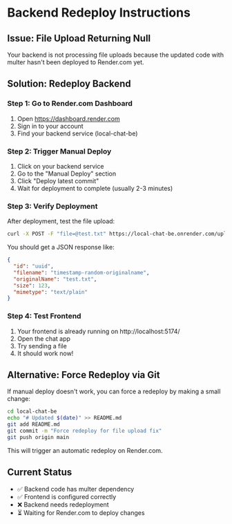 # Backend Redeploy Instructions

## Issue: File Upload Returning Null
Your backend is not processing file uploads because the updated code with multer hasn't been deployed to Render.com yet.

## Solution: Redeploy Backend

### Step 1: Go to Render.com Dashboard
1. Open https://dashboard.render.com
2. Sign in to your account
3. Find your backend service (local-chat-be)

### Step 2: Trigger Manual Deploy
1. Click on your backend service
2. Go to the "Manual Deploy" section
3. Click "Deploy latest commit"
4. Wait for deployment to complete (usually 2-3 minutes)

### Step 3: Verify Deployment
After deployment, test the file upload:
```bash
curl -X POST -F "file=@test.txt" https://local-chat-be.onrender.com/upload
```

You should get a JSON response like:
```json
{
  "id": "uuid",
  "filename": "timestamp-random-originalname",
  "originalName": "test.txt",
  "size": 123,
  "mimetype": "text/plain"
}
```

### Step 4: Test Frontend
1. Your frontend is already running on http://localhost:5174/
2. Open the chat app
3. Try sending a file
4. It should work now!

## Alternative: Force Redeploy via Git
If manual deploy doesn't work, you can force a redeploy by making a small change:

```bash
cd local-chat-be
echo "# Updated $(date)" >> README.md
git add README.md
git commit -m "Force redeploy for file upload fix"
git push origin main
```

This will trigger an automatic redeploy on Render.com.

## Current Status
- ✅ Backend code has multer dependency
- ✅ Frontend is configured correctly
- ❌ Backend needs redeployment
- ⏳ Waiting for Render.com to deploy changes

